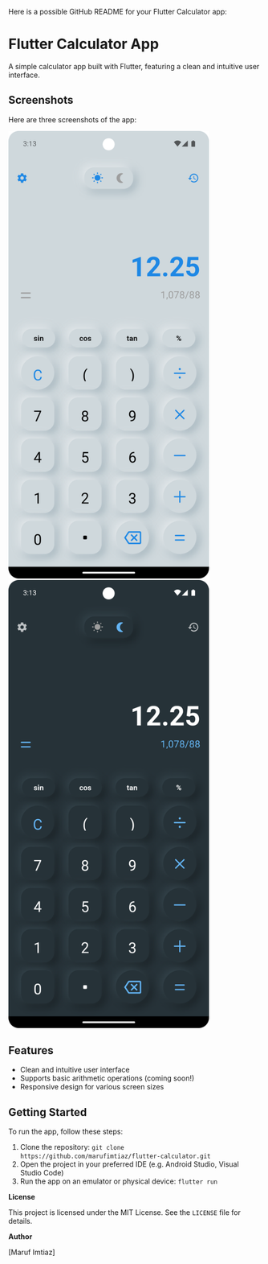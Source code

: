 Here is a possible GitHub README for your Flutter Calculator app:

**Flutter Calculator App**
==========================

A simple calculator app built with Flutter, featuring a clean and intuitive user interface.

**Screenshots**
-------------

Here are three screenshots of the app:

<a href="https://github.com/marufimtiaz/flutter-calculator/blob/main/screenshots/1.png?raw=true">
  <img src="https://github.com/marufimtiaz/flutter-calculator/blob/main/screenshots/1.png?raw=true" width="400" />
</a>
<a href="https://github.com/marufimtiaz/flutter-calculator/blob/main/screenshots/2.png?raw=true">
  <img src="https://github.com/marufimtiaz/flutter-calculator/blob/main/screenshots/2.png?raw=true" width="400" />
</a>

**Features**
------------

* Clean and intuitive user interface
* Supports basic arithmetic operations (coming soon!)
* Responsive design for various screen sizes

**Getting Started**
---------------

To run the app, follow these steps:

1. Clone the repository: `git clone https://github.com/marufimtiaz/flutter-calculator.git`
2. Open the project in your preferred IDE (e.g. Android Studio, Visual Studio Code)
3. Run the app on an emulator or physical device: `flutter run`


**License**

This project is licensed under the MIT License. See the `LICENSE` file for details.

**Author**

[Maruf Imtiaz]